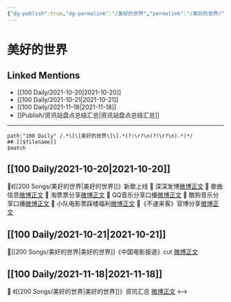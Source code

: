 ```yaml
---
{"dg-publish":true,"dg-permalink":"/美好的世界","permalink":"/美好的世界/","created":"2022-12-23T11:20:41.000+08:00","updated":"2023-04-10T15:53:47.000+08:00"}
---
```


# 美好的世界

## Linked Mentions
- [[100 Daily/2021-10-20\|2021-10-20]]
- [[100 Daily/2021-10-21\|2021-10-21]]
- [[100 Daily/2021-11-18\|2021-11-18]]
- [[Publish/资讯站盘点总结汇总\|资讯站盘点总结汇总]]


---

```expander
path:"100 Daily" /.*\[\[美好的世界\]\].*(?:\r?\n(?!\r?\n).*)*/
## [[$filename]]
$match
```
## [[100 Daily/2021-10-20\|2021-10-20]]
🌟《[[200 Songs/美好的世界\|美好的世界]]》新歌上线
💫 深深发博[微博正文](https://m.weibo.cn/6466290670/4694346907254999)
💫 歌曲信息[微博正文](https://m.weibo.cn/6466290670/4694170305824583)
💫 淘票票分享[微博正文](https://m.weibo.cn/6466290670/4694330595347105)
💫 QQ音乐分享口播[微博正文](https://m.weibo.cn/6466290670/4694165381974618)
💫 酷狗音乐分享口播[微博正文](https://m.weibo.cn/6466290670/4694166673555594)
💫 小队电影票踩楼福利[微博正文](https://m.weibo.cn/6466290670/4694337600881193)
💫《不速来客》官博分享[微博正文](https://m.weibo.cn/6466290670/4694318432652776)
## [[100 Daily/2021-10-21\|2021-10-21]]
🌟[[200 Songs/美好的世界\|美好的世界]]《中国电影报道》cut [微博正文](https://m.weibo.cn/6466290670/4694841315035043)
## [[100 Daily/2021-11-18\|2021-11-18]]
💫 《[[200 Songs/美好的世界\|美好的世界]]》资讯汇总 [微博正文](https://m.weibo.cn/6466290670/4704911206383870)
<-->
